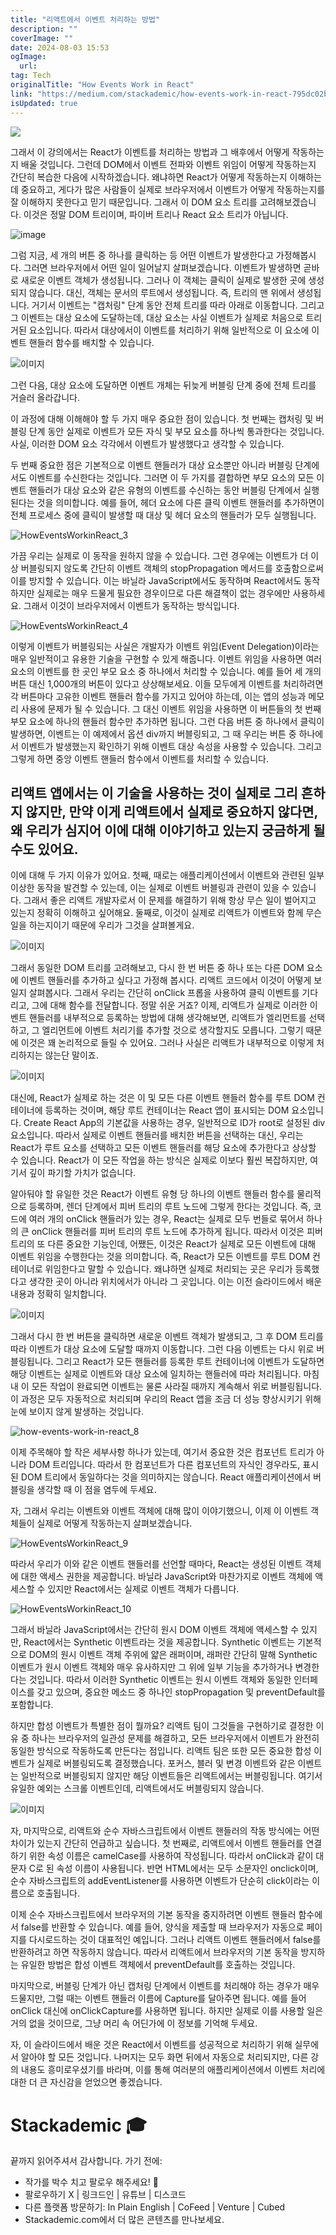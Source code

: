 ```yaml
---
title: "리액트에서 이벤트 처리하는 방법"
description: ""
coverImage: ""
date: 2024-08-03 15:53
ogImage:
  url:
tag: Tech
originalTitle: "How Events Work in React"
link: "https://medium.com/stackademic/how-events-work-in-react-795dc02b23b6"
isUpdated: true
---
```


<img src="/assets/img/HowEventsWorkinReact_0.png" />

그래서 이 강의에서는 React가 이벤트를 처리하는 방법과 그 배후에서 어떻게 작동하는지 배울 것입니다. 그런데 DOM에서 이벤트 전파와 이벤트 위임이 어떻게 작동하는지 간단히 복습한 다음에 시작하겠습니다. 왜냐하면 React가 어떻게 작동하는지 이해하는 데 중요하고, 게다가 많은 사람들이 실제로 브라우저에서 이벤트가 어떻게 작동하는지를 잘 이해하지 못한다고 믿기 때문입니다. 그래서 이 DOM 요소 트리를 고려해보겠습니다. 이것은 정말 DOM 트리이며, 파이버 트리나 React 요소 트리가 아닙니다.

![image](https://miro.medium.com/v2/resize:fit:1400/1*WXQBB8M504NfFZjcYuMX7w.gif)

그럼 지금, 세 개의 버튼 중 하나를 클릭하는 등 어떤 이벤트가 발생한다고 가정해봅시다. 그러면 브라우저에서 어떤 일이 일어날지 살펴보겠습니다. 이벤트가 발생하면 곧바로 새로운 이벤트 객체가 생성됩니다. 그러나 이 객체는 클릭이 실제로 발생한 곳에 생성되지 않습니다. 대신, 객체는 문서의 루트에서 생성됩니다. 즉, 트리의 맨 위에서 생성됩니다. 거기서 이벤트는 "캡처링" 단계 동안 전체 트리를 따라 아래로 이동합니다. 그리고 그 이벤트는 대상 요소에 도달하는데, 대상 요소는 사실 이벤트가 실제로 처음으로 트리거된 요소입니다. 따라서 대상에서이 이벤트를 처리하기 위해 일반적으로 이 요소에 이벤트 핸들러 함수를 배치할 수 있습니다.

<!-- seedividend - 사각형 -->

<ins class="adsbygoogle"
     style="display:block"
     data-ad-client="ca-pub-4877378276818686"
     data-ad-slot="1898504329"
     data-ad-format="auto"
     data-full-width-responsive="true"></ins>

<script>
     (adsbygoogle = window.adsbygoogle || []).push({});
</script>

![이미지](https://miro.medium.com/v2/resize:fit:1400/1*7478CY5Lj47cZY45VAOCeQ.gif)

그런 다음, 대상 요소에 도달하면 이벤트 개체는 뒤늦게 버블링 단계 중에 전체 트리를 거슬러 올라갑니다.

이 과정에 대해 이해해야 할 두 가지 매우 중요한 점이 있습니다. 첫 번째는 캡처링 및 버블링 단계 동안 실제로 이벤트가 모든 자식 및 부모 요소를 하나씩 통과한다는 것입니다. 사실, 이러한 DOM 요소 각각에서 이벤트가 발생했다고 생각할 수 있습니다.

두 번째 중요한 점은 기본적으로 이벤트 핸들러가 대상 요소뿐만 아니라 버블링 단계에서도 이벤트를 수신한다는 것입니다. 그러면 이 두 가지를 결합하면 부모 요소의 모든 이벤트 핸들러가 대상 요소와 같은 유형의 이벤트를 수신하는 동안 버블링 단계에서 실행된다는 것을 의미합니다. 예를 들어, 헤더 요소에 다른 클릭 이벤트 핸들러를 추가하면이 전체 프로세스 중에 클릭이 발생할 때 대상 및 헤더 요소의 핸들러가 모두 실행됩니다.

<!-- seedividend - 사각형 -->

<ins class="adsbygoogle"
     style="display:block"
     data-ad-client="ca-pub-4877378276818686"
     data-ad-slot="1898504329"
     data-ad-format="auto"
     data-full-width-responsive="true"></ins>

<script>
     (adsbygoogle = window.adsbygoogle || []).push({});
</script>

![HowEventsWorkinReact_3](/assets/img/HowEventsWorkinReact_3.png)

가끔 우리는 실제로 이 동작을 원하지 않을 수 있습니다. 그런 경우에는 이벤트가 더 이상 버블링되지 않도록 간단히 이벤트 객체의 stopPropagation 메서드를 호출함으로써 이를 방지할 수 있습니다. 이는 바닐라 JavaScript에서도 동작하며 React에서도 동작하지만 실제로는 매우 드물게 필요한 경우이므로 다른 해결책이 없는 경우에만 사용하세요. 그래서 이것이 브라우저에서 이벤트가 동작하는 방식입니다.

![HowEventsWorkinReact_4](/assets/img/HowEventsWorkinReact_4.png)

이렇게 이벤트가 버블링되는 사실은 개발자가 이벤트 위임(Event Delegation)이라는 매우 일반적이고 유용한 기술을 구현할 수 있게 해줍니다. 이벤트 위임을 사용하면 여러 요소의 이벤트를 한 곳인 부모 요소 중 하나에서 처리할 수 있습니다. 예를 들어 세 개의 버튼 대신 1,000개의 버튼이 있다고 상상해보세요. 이들 모두에게 이벤트를 처리하려면 각 버튼마다 고유한 이벤트 핸들러 함수를 가지고 있어야 하는데, 이는 앱의 성능과 메모리 사용에 문제가 될 수 있습니다. 그 대신 이벤트 위임을 사용하면 이 버튼들의 첫 번째 부모 요소에 하나의 핸들러 함수만 추가하면 됩니다. 그런 다음 버튼 중 하나에서 클릭이 발생하면, 이벤트는 이 예제에서 옵션 div까지 버블링되고, 그 때 우리는 버튼 중 하나에서 이벤트가 발생했는지 확인하기 위해 이벤트 대상 속성을 사용할 수 있습니다. 그리고 그렇게 하면 중앙 이벤트 핸들러 함수에서 이벤트를 처리할 수 있습니다.

<!-- seedividend - 사각형 -->

<ins class="adsbygoogle"
     style="display:block"
     data-ad-client="ca-pub-4877378276818686"
     data-ad-slot="1898504329"
     data-ad-format="auto"
     data-full-width-responsive="true"></ins>

<script>
     (adsbygoogle = window.adsbygoogle || []).push({});
</script>

## 리액트 앱에서는 이 기술을 사용하는 것이 실제로 그리 흔하지 않지만, 만약 이게 리액트에서 실제로 중요하지 않다면, 왜 우리가 심지어 이에 대해 이야기하고 있는지 궁금하게 될 수도 있어요.

이에 대해 두 가지 이유가 있어요. 첫째, 때로는 애플리케이션에서 이벤트와 관련된 일부 이상한 동작을 발견할 수 있는데, 이는 실제로 이벤트 버블링과 관련이 있을 수 있습니다. 그래서 좋은 리액트 개발자로서 이 문제를 해결하기 위해 항상 무슨 일이 벌어지고 있는지 정확히 이해하고 싶어해요. 둘째로, 이것이 실제로 리액트가 이벤트와 함께 무슨 일을 하는지이기 때문에 우리가 그것을 살펴볼게요.

![이미지](/assets/img/HowEventsWorkinReact_5.png)

그래서 동일한 DOM 트리를 고려해보고, 다시 한 번 버튼 중 하나 또는 다른 DOM 요소에 이벤트 핸들러를 추가하고 싶다고 가정해 봅시다. 리액트 코드에서 이것이 어떻게 보일지 살펴봅시다. 그래서 우리는 간단히 onClick 프롭을 사용하여 클릭 이벤트를 기다리고, 그에 대해 함수를 전달합니다. 정말 쉬운 거죠? 이제, 리액트가 실제로 이러한 이벤트 핸들러를 내부적으로 등록하는 방법에 대해 생각해보면, 리액트가 엘리먼트를 선택하고, 그 엘리먼트에 이벤트 처리기를 추가할 것으로 생각할지도 모릅니다. 그렇기 때문에 이것은 꽤 논리적으로 들릴 수 있어요. 그러나 사실은 리액트가 내부적으로 이렇게 처리하지는 않는단 말이죠.

<!-- seedividend - 사각형 -->

<ins class="adsbygoogle"
     style="display:block"
     data-ad-client="ca-pub-4877378276818686"
     data-ad-slot="1898504329"
     data-ad-format="auto"
     data-full-width-responsive="true"></ins>

<script>
     (adsbygoogle = window.adsbygoogle || []).push({});
</script>

![이미지](/assets/img/HowEventsWorkinReact_6.png)

대신에, React가 실제로 하는 것은 이 및 모든 다른 이벤트 핸들러 함수를 루트 DOM 컨테이너에 등록하는 것이며, 해당 루트 컨테이너는 React 앱이 표시되는 DOM 요소입니다. Create React App의 기본값을 사용하는 경우, 일반적으로 ID가 root로 설정된 div 요소입니다. 따라서 실제로 이벤트 핸들러를 배치한 버튼을 선택하는 대신, 우리는 React가 루트 요소를 선택하고 모든 이벤트 핸들러를 해당 요소에 추가한다고 상상할 수 있습니다. React가 이 모든 작업을 하는 방식은 실제로 이보다 훨씬 복잡하지만, 여기서 깊이 파기할 가치가 없습니다.

알아둬야 할 유일한 것은 React가 이벤트 유형 당 하나의 이벤트 핸들러 함수를 물리적으로 등록하며, 렌더 단계에서 피버 트리의 루트 노드에 그렇게 한다는 것입니다. 즉, 코드에 여러 개의 onClick 핸들러가 있는 경우, React는 실제로 모두 번들로 묶어서 하나의 큰 onClick 핸들러를 피버 트리의 루트 노드에 추가하게 됩니다. 따라서 이것은 피버 트리의 또 다른 중요한 기능인데, 어쨌든, 이것은 React가 실제로 모든 이벤트에 대해 이벤트 위임을 수행한다는 것을 의미합니다. 즉, React가 모든 이벤트를 루트 DOM 컨테이너로 위임한다고 말할 수 있습니다. 왜냐하면 실제로 처리되는 곳은 우리가 등록했다고 생각한 곳이 아니라 위치에서가 아니라 그 곳입니다. 이는 이전 슬라이드에서 배운 내용과 정확히 일치합니다.

![이미지](https://miro.medium.com/v2/resize:fit:1400/1*Vz0IKlu2zRyNciihY_1WMg.gif)

<!-- seedividend - 사각형 -->

<ins class="adsbygoogle"
     style="display:block"
     data-ad-client="ca-pub-4877378276818686"
     data-ad-slot="1898504329"
     data-ad-format="auto"
     data-full-width-responsive="true"></ins>

<script>
     (adsbygoogle = window.adsbygoogle || []).push({});
</script>

그래서 다시 한 번 버튼을 클릭하면 새로운 이벤트 객체가 발생되고, 그 후 DOM 트리를 따라 이벤트가 대상 요소에 도달할 때까지 이동합니다. 그런 다음 이벤트는 다시 위로 버블링됩니다. 그리고 React가 모든 핸들러를 등록한 루트 컨테이너에 이벤트가 도달하면 해당 이벤트는 실제로 이벤트와 대상 요소에 일치하는 핸들러에 따라 처리됩니다. 마침내 이 모든 작업이 완료되면 이벤트는 물론 사라질 때까지 계속해서 위로 버블링됩니다. 이 과정은 모두 자동적으로 처리되며 우리의 React 앱을 조금 더 성능 향상시키기 위해 눈에 보이지 않게 발생하는 것입니다.

![how-events-work-in-react_8](/assets/img/HowEventsWorkinReact_8.png)

이제 주목해야 할 작은 세부사항 하나가 있는데, 여기서 중요한 것은 컴포넌트 트리가 아니라 DOM 트리입니다. 따라서 한 컴포넌트가 다른 컴포넌트의 자식인 경우라도, 표시된 DOM 트리에서 동일하다는 것을 의미하지는 않습니다. React 애플리케이션에서 버블링을 생각할 때 이 점을 염두에 두세요.

자, 그래서 우리는 이벤트와 이벤트 객체에 대해 많이 이야기했으니, 이제 이 이벤트 객체들이 실제로 어떻게 작동하는지 살펴보겠습니다.

<!-- seedividend - 사각형 -->

<ins class="adsbygoogle"
     style="display:block"
     data-ad-client="ca-pub-4877378276818686"
     data-ad-slot="1898504329"
     data-ad-format="auto"
     data-full-width-responsive="true"></ins>

<script>
     (adsbygoogle = window.adsbygoogle || []).push({});
</script>

![HowEventsWorkinReact_9](/assets/img/HowEventsWorkinReact_9.png)

따라서 우리가 이와 같은 이벤트 핸들러를 선언할 때마다, React는 생성된 이벤트 객체에 대한 액세스 권한을 제공합니다. 바닐라 JavaScript와 마찬가지로 이벤트 객체에 액세스할 수 있지만 React에서는 실제로 이벤트 객체가 다릅니다.

![HowEventsWorkinReact_10](/assets/img/HowEventsWorkinReact_10.png)

그래서 바닐라 JavaScript에서는 간단히 원시 DOM 이벤트 객체에 액세스할 수 있지만, React에서는 Synthetic 이벤트라는 것을 제공합니다. Synthetic 이벤트는 기본적으로 DOM의 원시 이벤트 객체 주위에 얇은 래퍼이며, 래퍼란 간단히 말해 Synthetic 이벤트가 원시 이벤트 객체와 매우 유사하지만 그 위에 일부 기능을 추가하거나 변경한다는 것입니다. 따라서 이러한 Synthetic 이벤트는 원시 이벤트 객체와 동일한 인터페이스를 갖고 있으며, 중요한 메소드 중 하나인 stopPropagation 및 preventDefault를 포함합니다.

<!-- seedividend - 사각형 -->

<ins class="adsbygoogle"
     style="display:block"
     data-ad-client="ca-pub-4877378276818686"
     data-ad-slot="1898504329"
     data-ad-format="auto"
     data-full-width-responsive="true"></ins>

<script>
     (adsbygoogle = window.adsbygoogle || []).push({});
</script>

하지만 합성 이벤트가 특별한 점이 뭘까요? 리액트 팀이 그것들을 구현하기로 결정한 이유 중 하나는 브라우저의 일관성 문제를 해결하고, 모든 브라우저에서 이벤트가 완전히 동일한 방식으로 작동하도록 만든다는 점입니다. 리액트 팀은 또한 모든 중요한 합성 이벤트가 실제로 버블링되도록 결정했습니다. 포커스, 블러 및 변경 이벤트와 같은 이벤트는 일반적으로 버블링되지 않지만 해당 이벤트들은 리액트에서는 버블링됩니다. 여기서 유일한 예외는 스크롤 이벤트인데, 리액트에서도 버블링되지 않습니다.

![이미지](/assets/img/HowEventsWorkinReact_11.png)

자, 마지막으로, 리액트와 순수 자바스크립트에서 이벤트 핸들러의 작동 방식에는 어떤 차이가 있는지 간단히 언급하고 싶습니다. 첫 번째로, 리액트에서 이벤트 핸들러를 연결하기 위한 속성 이름은 camelCase를 사용하여 작성됩니다. 따라서 onClick과 같이 대문자 C로 된 속성 이름이 사용됩니다. 반면 HTML에서는 모두 소문자인 onclick이며, 순수 자바스크립트의 addEventListener를 사용하면 이벤트가 단순히 click이라는 이름으로 호출됩니다.

이제 순수 자바스크립트에서 브라우저의 기본 동작을 중지하려면 이벤트 핸들러 함수에서 false를 반환할 수 있습니다. 예를 들어, 양식을 제출할 때 브라우저가 자동으로 페이지를 다시로드하는 것이 대표적인 예입니다. 그러나 리액트 이벤트 핸들러에서 false를 반환하려고 하면 작동하지 않습니다. 따라서 리액트에서 브라우저의 기본 동작을 방지하는 유일한 방법은 합성 이벤트 객체에서 preventDefault를 호출하는 것입니다.

<!-- seedividend - 사각형 -->

<ins class="adsbygoogle"
     style="display:block"
     data-ad-client="ca-pub-4877378276818686"
     data-ad-slot="1898504329"
     data-ad-format="auto"
     data-full-width-responsive="true"></ins>

<script>
     (adsbygoogle = window.adsbygoogle || []).push({});
</script>

마지막으로, 버블링 단계가 아닌 캡처링 단계에서 이벤트를 처리해야 하는 경우가 매우 드물지만, 그럴 때는 이벤트 핸들러 이름에 Capture를 달아주면 됩니다. 예를 들어 onClick 대신에 onClickCapture를 사용하면 됩니다. 하지만 실제로 이를 사용할 일은 거의 없을 것이므로, 그냥 머리 속 어딘가에 이 정보를 기억해 두세요.

자, 이 슬라이드에서 배운 것은 React에서 이벤트를 성공적으로 처리하기 위해 실무에서 알아야 할 모든 것입니다. 나머지는 모두 화면 뒤에서 자동으로 처리되지만, 다른 강의 내용도 흥미로우셨기를 바라며, 이를 통해 여러분의 애플리케이션에서 이벤트 처리에 대한 더 큰 자신감을 얻었으면 좋겠습니다.

# Stackademic 🎓

끝까지 읽어주셔서 감사합니다. 가기 전에:

<!-- seedividend - 사각형 -->

<ins class="adsbygoogle"
     style="display:block"
     data-ad-client="ca-pub-4877378276818686"
     data-ad-slot="1898504329"
     data-ad-format="auto"
     data-full-width-responsive="true"></ins>

<script>
     (adsbygoogle = window.adsbygoogle || []).push({});
</script>

- 작가를 박수 치고 팔로우 해주세요! 👏
- 팔로우하기 X | 링크드인 | 유튜브 | 디스코드
- 다른 플랫폼 방문하기: In Plain English | CoFeed | Venture | Cubed
- Stackademic.com에서 더 많은 콘텐츠를 만나보세요.
